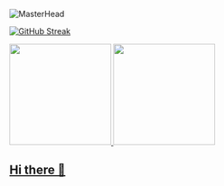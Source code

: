 ![MasterHead](https://wallpapercave.com/wp/wp6177681.jpg)

[![GitHub Streak](http://github-readme-streak-stats.herokuapp.com?user=Redolfi-DevilMayCry&theme=youtube-dark)](https://git.io/streak-stats)


<div>
<a href="https://github.com/Redolfi-DevilMayCry">
<img loading="lazy" height="180em" src="https://github-readme-stats.vercel.app/api/top-langs/?username=Redolfi-DevilMayCry&layout=compact&langs_count=7&theme=dracula"/>
<img loading="lazy" height="180em" src="https://github-readme-stats.vercel.app/api?username=Redolfi-DevilMayCry&show_icons=true&theme=dracula&include_all_commits=true&count_private=true"/>
</div>









## Hi there 👋

<!--
**Redolfi-DevilMayCry/Redolfi-DevilMayCry** is a ✨ _special_ ✨ repository because its `README.md` (this file) appears on your GitHub profile.

Here are some ideas to get you started:

- 🔭 I’m currently working on ...
- 🌱 I’m currently learning ...
- 👯 I’m looking to collaborate on ...
- 🤔 I’m looking for help with ...
- 💬 Ask me about ...
- 📫 How to reach me: ...
- 😄 Pronouns: ...
- ⚡ Fun fact: ...
-->

